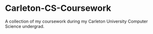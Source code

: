 # Carleton-CS-Coursework
A collection of my coursework during my Carleton University Computer Science undergrad.
